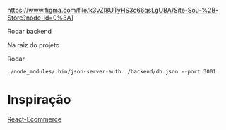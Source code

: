 https://www.figma.com/file/k3vZl8UTyHS3c66qsLgUBA/Site-Sou-%2B-Store?node-id=0%3A1

Rodar backend

Na raiz do projeto 

Rodar

`./node_modules/.bin/json-server-auth ./backend/db.json --port 3001`

# Inspiração

[React-Ecommerce](https://github.com/sitepoint-editors/React-Ecommerce)
